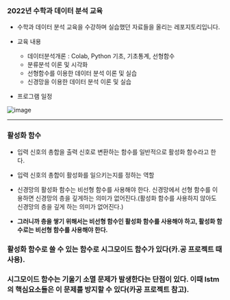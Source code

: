 ### 2022년 수학과 데이터 분석 교육

- 수학과 데이터 분석 교육을 수강하며 실습했던 자료들을 올리는 레포지토리입니다.


- 교육 내용
  - 데이터분석개론 : Colab, Python 기초, 기초통계, 선형함수 
  - 분류분석 이론 및 시각화
  - 선형함수를 이용한 데이터 분석 이론 및 실습
  - 신경망을 이용한 데이터 분석 이론 및 실습

- 프로그램 일정

![image](https://user-images.githubusercontent.com/108641325/201295447-b0f98170-6100-4d12-aab9-64a93d572642.png)

---

### 활성화 함수

- 입력 신호의 총합을 출력 신호로 변환하는 함수를 일반적으로 활성화 함수라고 한다.

- 입력 신호의 총합이 활성화를 일으키는지를 정하는 역할

- 신경망의 활성화 함수는 비선형 함수를 사용해야 한다. 신경망에서 선형 함수를 이용하면 신경망의 층을 깊게하는 의미가 없어진다.(활성화 함수를 사용하지 않아도 신경망의 층을 깊게 하는 의미가 없어진다.)

- **그러니까 층을 쌓기 위해서는 비선형 함수인 활성화 함수를 사용해야 하고, 활성화 함수로는 비선형 함수를 사용해야 한다.**

### 활성화 함수로 쓸 수 있는 함수로 **시그모이드 함수**가 있다(**카.공 프로젝트 때 사용**). 
### 시그모이드 함수는 **기울기 소멸 문제가 발생한다는 단점**이 있다. **이때 lstm의 핵심요소들은 이 문제를 방지할 수 있다(카공 프로젝트 참고).**
